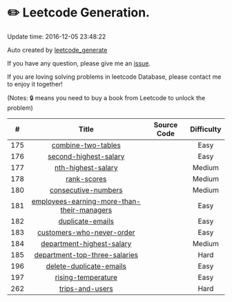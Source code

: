 # :pencil2: Leetcode Generation.
Update time:  2016-12-05 23:48:22

Auto created by [leetcode_generate](https://github.com/tangwz/leetcode)

If you have any question, please give me an [issue](https://github.com/tangwz/leetcode/issues).

If you are loving solving problems in leetcode Database, please contact me to enjoy it together!

(Notes: :lock: means you need to buy a book from Leetcode to unlock the problem)

| # | Title | Source Code | Difficulty |
|:---:|:---:|:---:|:---:|
|175|[combine-two-tables](https://leetcode.com/problems/combine-two-tables)||Easy|
|176|[second-highest-salary](https://leetcode.com/problems/second-highest-salary)||Easy|
|177|[nth-highest-salary](https://leetcode.com/problems/nth-highest-salary)||Medium|
|178|[rank-scores](https://leetcode.com/problems/rank-scores)||Medium|
|180|[consecutive-numbers](https://leetcode.com/problems/consecutive-numbers)||Medium|
|181|[employees-earning-more-than-their-managers](https://leetcode.com/problems/employees-earning-more-than-their-managers)||Easy|
|182|[duplicate-emails](https://leetcode.com/problems/duplicate-emails)||Easy|
|183|[customers-who-never-order](https://leetcode.com/problems/customers-who-never-order)||Easy|
|184|[department-highest-salary](https://leetcode.com/problems/department-highest-salary)||Medium|
|185|[department-top-three-salaries](https://leetcode.com/problems/department-top-three-salaries)||Hard|
|196|[delete-duplicate-emails](https://leetcode.com/problems/delete-duplicate-emails)||Easy|
|197|[rising-temperature](https://leetcode.com/problems/rising-temperature)||Easy|
|262|[trips-and-users](https://leetcode.com/problems/trips-and-users)||Hard|
